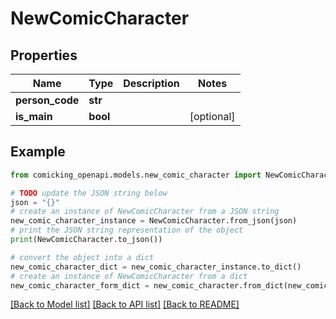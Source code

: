 # NewComicCharacter


## Properties

Name | Type | Description | Notes
------------ | ------------- | ------------- | -------------
**person_code** | **str** |  | 
**is_main** | **bool** |  | [optional] 

## Example

```python
from comicking_openapi.models.new_comic_character import NewComicCharacter

# TODO update the JSON string below
json = "{}"
# create an instance of NewComicCharacter from a JSON string
new_comic_character_instance = NewComicCharacter.from_json(json)
# print the JSON string representation of the object
print(NewComicCharacter.to_json())

# convert the object into a dict
new_comic_character_dict = new_comic_character_instance.to_dict()
# create an instance of NewComicCharacter from a dict
new_comic_character_form_dict = new_comic_character.from_dict(new_comic_character_dict)
```
[[Back to Model list]](../README.md#documentation-for-models) [[Back to API list]](../README.md#documentation-for-api-endpoints) [[Back to README]](../README.md)


